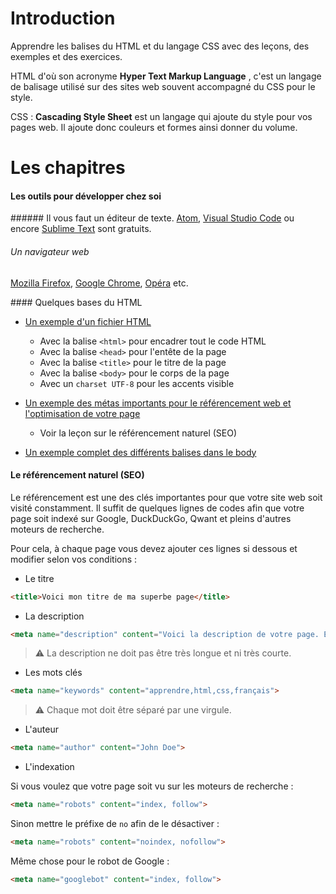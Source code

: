 # Introduction

Apprendre les balises du HTML et du langage CSS avec des leçons, des exemples et des exercices.

HTML d'où son acronyme **Hyper Text Markup Language** , c'est un langage de balisage utilisé sur des sites web souvent accompagné du CSS pour le style.

CSS : **Cascading Style Sheet** est un langage qui ajoute du style pour vos pages web. Il ajoute donc couleurs et formes ainsi donner du volume.

# Les chapitres

#### Les outils pour développer chez soi

###### Il vous faut un éditeur de texte.
[Atom](https://atom.io), [Visual Studio Code](https://code.visualstudio.com) ou encore [Sublime Text](https://www.sublimetext.com) sont gratuits.
###### Un navigateur web
[Mozilla Firefox](https://www.mozilla.org/fr/firefox/new/), [Google Chrome](https://www.google.fr/chrome/index.html), [Opéra](https://www.opera.com/fr) etc.

#### Quelques bases du HTML

* [Un exemple d'un fichier HTML](exemples/exemple_fichier_html_basique.html)
  * Avec la balise `<html>` pour encadrer tout le code HTML
  * Avec la balise `<head>` pour l'entête de la page
  * Avec la balise `<title>` pour le titre de la page
  * Avec la balise `<body>` pour le corps de la page
  * Avec un `charset UTF-8` pour les accents visible

* [Un exemple des métas importants pour le référencement web et l'optimisation de votre page](exemples/exemple_metas_head.html)
  * Voir la leçon sur le référencement naturel (SEO)

* [Un exemple complet des différents balises dans le body](exemples/exemple_le_body.html)






#### Le référencement naturel (SEO)

Le référencement est une des clés importantes pour que votre site web soit visité constamment. Il suffit de quelques lignes de codes afin que votre page soit indexé sur Google, DuckDuckGo, Qwant et pleins d'autres moteurs de recherche.

Pour cela, à chaque page vous devez ajouter ces lignes si dessous et modifier selon vos conditions :

* Le titre
```html
<title>Voici mon titre de ma superbe page</title>
```
* La description
```html
<meta name="description" content="Voici la description de votre page. Elle doit être assez longue et bien compréhensible pour capter l’œil de votre visiteur.">
```
> ⚠ La description ne doit pas être très longue et ni très courte.

* Les mots clés
```html
<meta name="keywords" content="apprendre,html,css,français">
```
> ⚠ Chaque mot doit être séparé par une virgule.

* L'auteur
```html
<meta name="author" content="John Doe">
```

* L'indexation

Si vous voulez que votre page soit vu sur les moteurs de recherche :
```html
<meta name="robots" content="index, follow">
```
Sinon mettre le préfixe de `no` afin de le désactiver :

```html
<meta name="robots" content="noindex, nofollow">
```

Même chose pour le robot de Google :

```html
<meta name="googlebot" content="index, follow">
```
